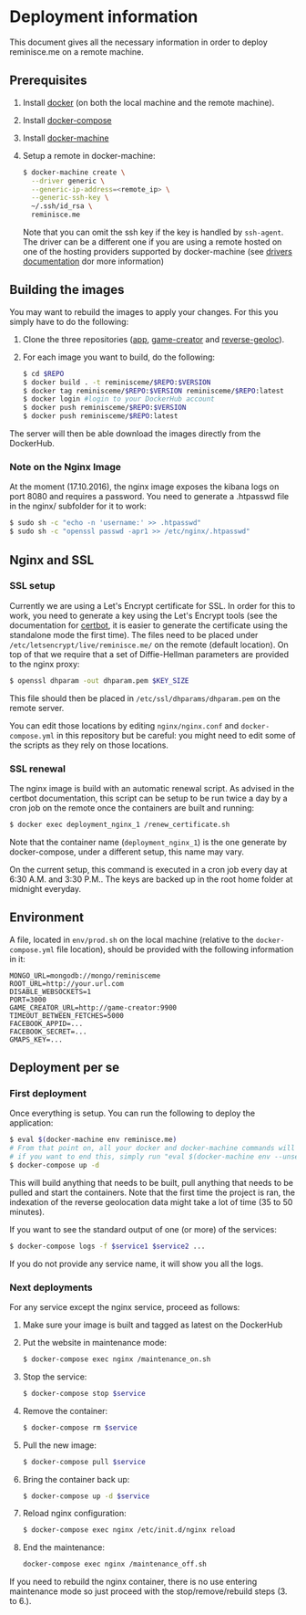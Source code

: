 # Deployment information

This document gives all the necessary information in order to deploy reminisce.me on a remote machine.

## Prerequisites

1. Install [docker](https://docs.docker.com/engine/getstarted/step_one/) (on both the local machine and the remote machine).
2. Install [docker-compose](https://docs.docker.com/compose/install/)
3. Install [docker-machine](https://docs.docker.com/machine/install-machine/)
4. Setup a remote in docker-machine:

    ```bash
    $ docker-machine create \
      --driver generic \
      --generic-ip-address=<remote_ip> \
      --generic-ssh-key \
      ~/.ssh/id_rsa \
      reminisce.me
    ```
    Note that you can omit the ssh key if the key is handled by `ssh-agent`. The driver can be a different one if you are using a remote hosted on one of the hosting providers supported by docker-machine (see  [drivers documentation](https://docs.docker.com/machine/drivers/) dor more information)

## Building the images

You may want to rebuild the images to apply your changes. For this you simply have to do the following:

1. Clone the three repositories ([app](https://github.com/reminisceme/app), [game-creator](https://github.com/reminisceme/game-creator) and [reverse-geoloc](https://github.com/reminisceme/reverse-geoloc)).
2. For each image you want to build, do the following:

    ```bash
    $ cd $REPO
    $ docker build . -t reminisceme/$REPO:$VERSION
    $ docker tag reminisceme/$REPO:$VERSION reminisceme/$REPO:latest
    $ docker login #login to your DockerHub account
    $ docker push reminisceme/$REPO:$VERSION
    $ docker push reminisceme/$REPO:latest
    ```

The server will then be able download the images directly from the DockerHub.

### Note on the Nginx Image

At the moment (17.10.2016), the nginx image exposes the kibana logs on port 8080 and requires a password. You need to generate a .htpasswd file in the nginx/ subfolder for it to work:

```bash
$ sudo sh -c "echo -n 'username:' >> .htpasswd"
$ sudo sh -c "openssl passwd -apr1 >> /etc/nginx/.htpasswd"
```

## Nginx and SSL

### SSL setup
Currently we are using a Let's Encrypt certificate for SSL. In order for this to work, you need to generate a key using the Let's Encrypt tools (see the documentation for [certbot](https://certbot.eff.org/), it is easier to generate the certificate using the standalone mode the first time). The files need to be placed under `/etc/letsencrypt/live/reminisce.me/` on the remote (default location). On top of that we require that a set of Diffie-Hellman parameters are provided to the nginx proxy:

```bash
$ openssl dhparam -out dhparam.pem $KEY_SIZE
```
This file should then be placed in `/etc/ssl/dhparams/dhparam.pem` on the remote server.

You can edit those locations by editing `nginx/nginx.conf` and `docker-compose.yml` in this repository but be careful: you might need to edit some of the scripts as they rely on those locations.

### SSL renewal

The nginx image is build with an automatic renewal script. As advised in the certbot documentation, this script can be setup to be run twice a day by a cron job on the remote once the containers are built and running:

```bash
$ docker exec deployment_nginx_1 /renew_certificate.sh
```

Note that the container name (`deployment_nginx_1`) is the one generate by docker-compose, under a different setup, this name may vary.

On the current setup, this command is executed in a cron job every day at 6:30 A.M. and 3:30 P.M.. The keys are backed up in the root home folder at midnight everyday.

## Environment

A file, located in `env/prod.sh` on the local machine (relative to the `docker-compose.yml` file location), should be provided with the following information in it:

```
MONGO_URL=mongodb://mongo/reminisceme
ROOT_URL=http://your.url.com
DISABLE_WEBSOCKETS=1
PORT=3000
GAME_CREATOR_URL=http://game-creator:9900
TIMEOUT_BETWEEN_FETCHES=5000
FACEBOOK_APPID=...
FACEBOOK_SECRET=...
GMAPS_KEY=...
```

## Deployment per se

### First deployment
Once everything is setup. You can run the following to deploy the application:

```bash
$ eval $(docker-machine env reminisce.me)
# From that point on, all your docker and docker-machine commands will be run on the remote
# if you want to end this, simply run "eval $(docker-machine env --unset)"
$ docker-compose up -d
```
This will build anything that needs to be built, pull anything that needs to be pulled and start the containers. Note that the first time the project is ran, the indexation of the reverse geolocation data might take a lot of time (35 to 50 minutes).

If you want to see the standard output of one (or more) of the services:

```bash
$ docker-compose logs -f $service1 $service2 ...
```
If you do not provide any service name, it will show you all the logs.

### Next deployments

For any service except the nginx service, proceed as follows:

1. Make sure your image is built and tagged as latest on the DockerHub
2. Put the website in maintenance mode:

    ```bash
    $ docker-compose exec nginx /maintenance_on.sh  
    ```
3. Stop the service:

    ```bash
    $ docker-compose stop $service
    ```
4. Remove the container:

    ```bash
    $ docker-compose rm $service
    ```
5. Pull the new image: 
    ```bash
    $ docker-compose pull $service
    ```
6. Bring the container back up:

    ```bash
    $ docker-compose up -d $service
    ```
7. Reload nginx configuration:
    ```bash
    $ docker-compose exec nginx /etc/init.d/nginx reload 
    ``` 
8. End the maintenance:

    ```bash
    docker-compose exec nginx /maintenance_off.sh
    ```

If you need to rebuild the nginx container, there is no use entering maintenance mode so just proceed with the stop/remove/rebuild steps (3. to 6.).
